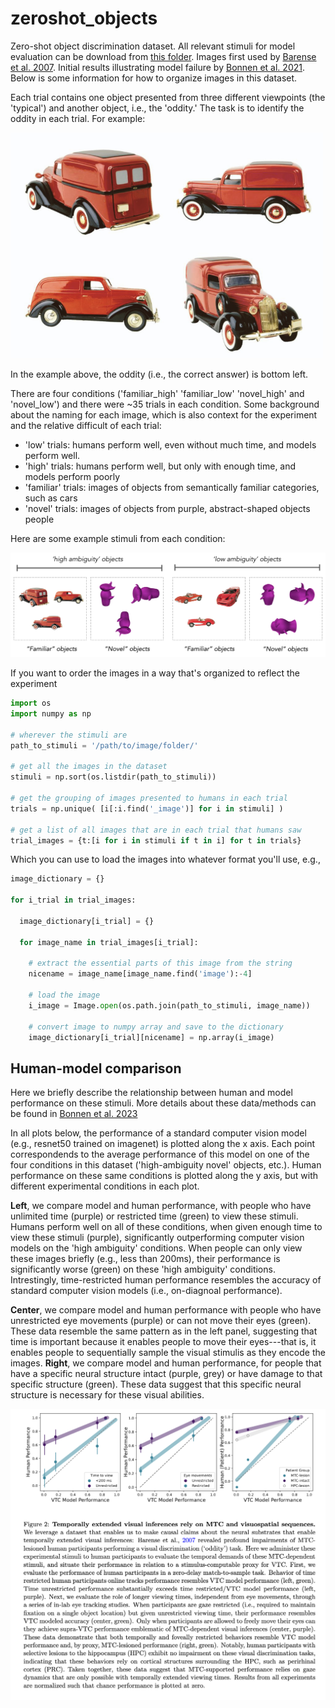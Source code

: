 # zeroshot_objects

Zero-shot object discrimination dataset. All relevant stimuli for model evaluation can be download from [this folder](https://drive.google.com/drive/folders/1a-t2pockvcxYKfLaBGkR5kuNRsMOads5?usp=sharing). Images first used by [Barense et al. 2007](https://www.sciencedirect.com/science/article/pii/S0028393207002163). Initial results illustrating model failure by [Bonnen et al. 2021](https://www.cell.com/neuron/fulltext/S0896-6273(21)00459-1). Below is some information for how to organize images in this dataset.

Each trial contains one object presented from three different viewpoints (the 'typical') and another object, i.e., the 'oddity.' The task is to identify the oddity in each trial. For example: 

<img src="example_images/trial_high_ambiguity_familiar.png" alt="drawing" width="500"/>

In the example above, the oddity (i.e., the correct answer) is bottom left. 

There are four conditions ('familiar_high' 'familiar_low' 'novel_high' and 'novel_low') and there were ~35 trials in each condition. Some background about the naming for each image, which is also context for the experiment and the relative difficult of each trial:

- 'low' trials: humans perform well, even without much time, and models perform well. 
- 'high' trials: humans perform well, but only with enough time, and models perform poorly
- 'familiar' trials: images of objects from semantically familiar categories, such as cars
- 'novel' trials: images of objects from purple, abstract-shaped objects people  

Here are some example stimuli from each condition: 

![Examples from each condition](example_images/conditions.png)

If you want to order the images in a way that's organized to reflect the experiment

```python 
import os
import numpy as np

# wherever the stimuli are
path_to_stimuli = '/path/to/image/folder/'

# get all the images in the dataset
stimuli = np.sort(os.listdir(path_to_stimuli))

# get the grouping of images presented to humans in each trial
trials = np.unique( [i[:i.find('_image')] for i in stimuli] )

# get a list of all images that are in each trial that humans saw
trial_images = {t:[i for i in stimuli if t in i] for t in trials}
```

Which you can use to load the images into whatever format you'll use, e.g., 

```python
image_dictionary = {} 

for i_trial in trial_images:
  
  image_dictionary[i_trial] = {} 

  for image_name in trial_images[i_trial]:
    
    # extract the essential parts of this image from the string 
    nicename = image_name[image_name.find('image'):-4]

    # load the image
    i_image = Image.open(os.path.join(path_to_stimuli, image_name))

    # convert image to numpy array and save to the dictionary
    image_dictionary[i_trial][nicename] = np.array(i_image)

```

## Human-model comparison 

Here we briefly describe the relationship between human and model performance on these stimuli. More details about these data/methods can be found in [Bonnen et al. 2023](https://www.biorxiv.org/content/10.1101/2023.09.07.556737v1) 

In all plots below, the performance of a standard computer vision model (e.g., resnet50 trained on imagenet) is plotted along the x axis. Each point correspondends to the average performance of this model on one of the four conditions in this dataset ('high-ambiguity novel' objects, etc.). Human performance on these same conditions is plotted along the y axis, but with different experimental conditions in each plot.  

<b>Left</b>, we compare model and human performance, with people who have unlimited time (purple) or restricted time (green) to view these stimuli. Humans perform well on all of these conditions, when given enough time to view these stimuli (purple), significantly outperforming computer vision models on the 'high ambiguity' conditions. When people can only view these images briefly (e.g., less than 200ms), their performance is significantly worse (green) on these 'high ambiguity' conditions. Intrestingly, time-restricted human performance resembles the accuracy of standard computer vision models (i.e., on-diagnoal performance).

<b>Center</b>, we compare model and human performance with people who have unrestricted eye movements (purple) or can not move their eyes (green). These data resemble the same pattern as in the left panel, suggesting that time is important because it enables people to move their eyes---that is, it enables people to sequentially sample the visual stimulis as they encode the images. <b>Right</b>, we compare model and human performance, for people that have a specific neural structure intact (purple, grey) or have damage to that specific structure (green). These data suggest that this specific neural structure is necessary for these visual abilities.   

<img src="example_images/human_behavior_example.png" alt="human_behavior"/>


